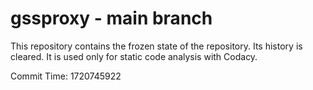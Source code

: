 # gssproxy - main branch

This repository contains the frozen state of the repository.
Its history is cleared. It is used only for static code
analysis with Codacy.

Commit Time: 1720745922